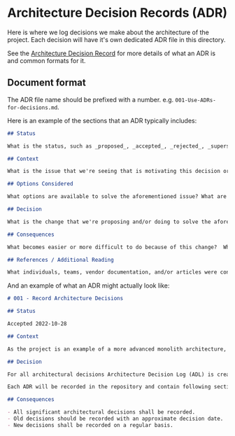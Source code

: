 # Architecture Decision Records (ADR)

Here is where we log decisions we make about the architecture of the project.
Each decision will have it's own dedicated ADR file in this directory.

See the [Architecture Decision Record](https://github.com/joelparkerhenderson/architecture-decision-record) for more details of what an ADR is and common formats for it.

## Document format

The ADR file name should be prefixed with a number. e.g. `001-Use-ADRs-for-decisions.md`.

Here is an example of the sections that an ADR typically includes:

```markdown
## Status

What is the status, such as _proposed_, _accepted_, _rejected_, _superseded_, etc.? If _superseded_ by a subsequent decision, link to the subsequent decision. Include the date that the status change was made.

## Context

What is the issue that we're seeing that is motivating this decision or change? Are there any social or budgetary concerns that must be factored into the decision? Hyperlinks to supporting documentation are encouraged.

## Options Considered

What options are available to solve the aforementioned issue? What are the tradeoffs associated with each option?  Hyperlinks to supporting documentation are encouraged.

## Decision

What is the change that we're proposing and/or doing to solve the aforementioned issue?

## Consequences

What becomes easier or more difficult to do because of this change?  What are the immediate action items?

## References / Additional Reading

What individuals, teams, vendor documentation, and/or articles were consulted when gathering information throughout the decision-making process?
```

And an example of what an ADR might actually look like:

```markdown
# 001 - Record Architecture Decisions

## Status

Accepted 2022-10-28

## Context

As the project is an example of a more advanced monolith architecture, it is necessary to save all architectural decisions in one place.

## Decision

For all architectural decisions Architecture Decision Log (ADL) is created. All decisions will be recorded as Architecture Decision Records (ADR).

Each ADR will be recorded in the repository and contain following sections: __Status__, __Context__, __Options Considered__ (optional if decision is straightforward), __Decision__, __Consequences__, and __References / Additional Reading__ (optional, but strongly encouraged).

## Consequences

- All significant architectural decisions shall be recorded.
- Old decisions should be recorded with an approximate decision date.
- New decisions shall be recorded on a regular basis.
```
